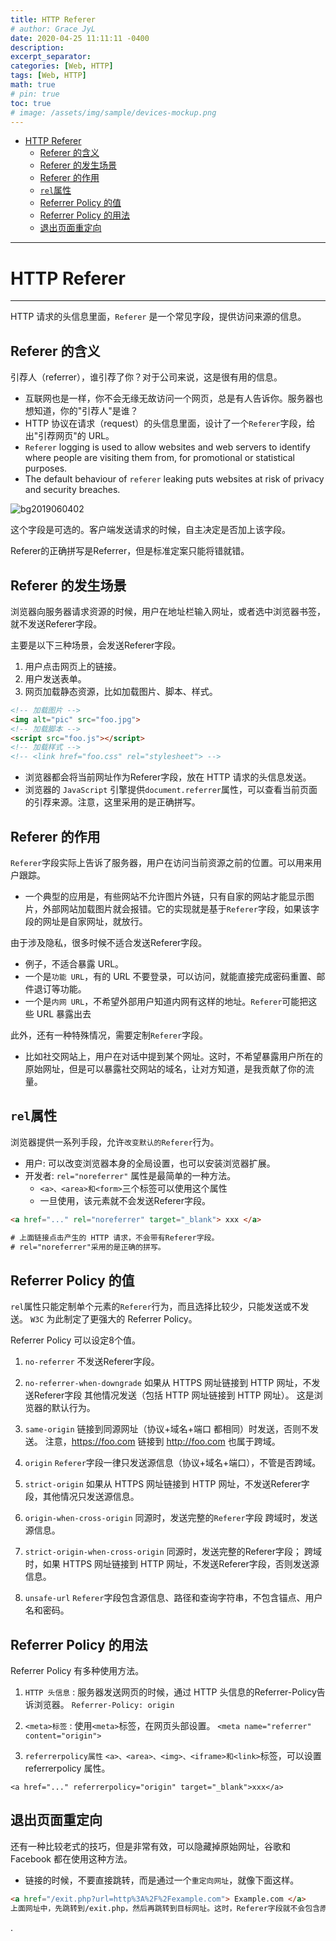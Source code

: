 ```yaml
---
title: HTTP Referer
# author: Grace JyL
date: 2020-04-25 11:11:11 -0400
description:
excerpt_separator:
categories: [Web, HTTP]
tags: [Web, HTTP]
math: true
# pin: true
toc: true
# image: /assets/img/sample/devices-mockup.png
---
```


- [HTTP Referer](#http-referer)
  - [Referer 的含义](#referer-的含义)
  - [Referer 的发生场景](#referer-的发生场景)
  - [Referer 的作用](#referer-的作用)
  - [`rel`属性](#rel属性)
  - [Referrer Policy 的值](#referrer-policy-的值)
  - [Referrer Policy 的用法](#referrer-policy-的用法)
  - [退出页面重定向](#退出页面重定向)

---


# HTTP Referer

---

HTTP 请求的头信息里面，`Referer` 是一个常见字段，提供访问来源的信息。

## Referer 的含义

引荐人（referrer），谁引荐了你？对于公司来说，这是很有用的信息。
- 互联网也是一样，你不会无缘无故访问一个网页，总是有人告诉你。服务器也想知道，你的"引荐人"是谁？
- HTTP 协议在请求（request）的头信息里面，设计了一个`Referer`字段，给出"引荐网页"的 URL。
- `Referer` logging is used to allow websites and web servers to identify where people are visiting them from, for promotional or statistical purposes.
- The default behaviour of `referer` leaking puts websites at risk of privacy and security breaches.

![bg2019060402](https://i.imgur.com/cmsOpvw.jpg)

这个字段是可选的。客户端发送请求的时候，自主决定是否加上该字段。

Referer的正确拼写是Referrer，但是标准定案只能将错就错。

## Referer 的发生场景
浏览器向服务器请求资源的时候，用户在地址栏输入网址，或者选中浏览器书签，就不发送Referer字段。

主要是以下三种场景，会发送Referer字段。
1. 用户点击网页上的链接。
2. 用户发送表单。
3. 网页加载静态资源，比如加载图片、脚本、样式。

```html
<!-- 加载图片 -->
<img alt="pic" src="foo.jpg">
<!-- 加载脚本 -->
<script src="foo.js"></script>
<!-- 加载样式 -->
<!-- <link href="foo.css" rel="stylesheet"> -->
```

- 浏览器都会将当前网址作为Referer字段，放在 HTTP 请求的头信息发送。
- 浏览器的 `JavaScript` 引擎提供`document.referrer`属性，可以查看当前页面的引荐来源。注意，这里采用的是正确拼写。

## Referer 的作用

`Referer`字段实际上告诉了服务器，用户在访问当前资源之前的位置。可以用来用户跟踪。
- 一个典型的应用是，有些网站不允许图片外链，只有自家的网站才能显示图片，外部网站加载图片就会报错。它的实现就是基于`Referer`字段，如果该字段的网址是自家网址，就放行。

由于涉及隐私，很多时候不适合发送Referer字段。
- 例子，不适合暴露 URL。
- 一个是`功能 URL`，有的 URL 不要登录，可以访问，就能直接完成密码重置、邮件退订等功能。
- 一个是`内网 URL`，不希望外部用户知道内网有这样的地址。`Referer`可能把这些 URL 暴露出去

此外，还有一种特殊情况，需要定制`Referer`字段。
- 比如社交网站上，用户在对话中提到某个网址。这时，不希望暴露用户所在的原始网址，但是可以暴露社交网站的域名，让对方知道，是我贡献了你的流量。

## `rel`属性

浏览器提供一系列手段，允许`改变默认的Referer`行为。
- 用户: 可以改变浏览器本身的全局设置，也可以安装浏览器扩展。
- 开发者: `rel="noreferrer"` 属性是最简单的一种方法。
  - `<a>、<area>和<form>`三个标签可以使用这个属性
  - 一旦使用，该元素就不会发送Referer字段。

```html
<a href="..." rel="noreferrer" target="_blank"> xxx </a>

# 上面链接点击产生的 HTTP 请求，不会带有Referer字段。
# rel="noreferrer"采用的是正确的拼写。
```

## Referrer Policy 的值
`rel`属性只能定制单个元素的`Referer`行为，而且选择比较少，只能发送或不发送。
`W3C` 为此制定了更强大的 Referrer Policy。

Referrer Policy 可以设定8个值。

1. `no-referrer`
不发送Referer字段。

2. `no-referrer-when-downgrade`
如果从 HTTPS 网址链接到 HTTP 网址，不发送Referer字段
其他情况发送（包括 HTTP 网址链接到 HTTP 网址）。
这是浏览器的默认行为。

3. `same-origin`
链接到同源网址（协议+域名+端口 都相同）时发送，否则不发送。
注意，https://foo.com 链接到 http://foo.com 也属于跨域。

4. `origin`
`Referer`字段一律只发送源信息（协议+域名+端口），不管是否跨域。

5. `strict-origin`
如果从 HTTPS 网址链接到 HTTP 网址，不发送Referer字段，其他情况只发送源信息。

6. `origin-when-cross-origin`
同源时，发送完整的`Referer`字段
跨域时，发送源信息。

7. `strict-origin-when-cross-origin`
同源时，发送完整的Referer字段；
跨域时，如果 HTTPS 网址链接到 HTTP 网址，不发送Referer字段，否则发送源信息。

8. `unsafe-url`
`Referer`字段包含源信息、路径和查询字符串，不包含锚点、用户名和密码。

## Referrer Policy 的用法
Referrer Policy 有多种使用方法。

1. `HTTP 头信息` : 服务器发送网页的时候，通过 HTTP 头信息的Referrer-Policy告诉浏览器。
`Referrer-Policy: origin`

2. `<meta>标签` : 使用`<meta>`标签，在网页头部设置。
`<meta name="referrer" content="origin">`

3. `referrerpolicy属性`
`<a>、<area>、<img>、<iframe>和<link>`标签，可以设置referrerpolicy 属性。

`<a href="..." referrerpolicy="origin" target="_blank">xxx</a>`

## 退出页面重定向
还有一种比较老式的技巧，但是非常有效，可以隐藏掉原始网址，谷歌和 Facebook 都在使用这种方法。
- 链接的时候，不要直接跳转，而是通过一个`重定向网址`，就像下面这样。

```html
<a href="/exit.php?url=http%3A%2F%2Fexample.com"> Example.com </a>
上面网址中，先跳转到/exit.php，然后再跳转到目标网址。这时，Referer字段就不会包含原始网址。
```























.
